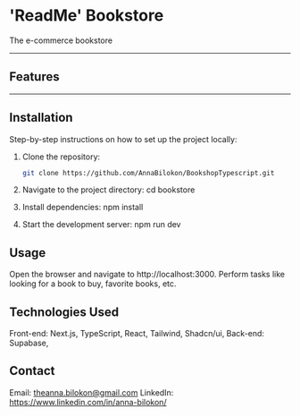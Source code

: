 # 'ReadMe' Bookstore

The e-commerce bookstore

---

## Features

---

## Installation

Step-by-step instructions on how to set up the project locally:

1. Clone the repository:

   ```bash
   git clone https://github.com/AnnaBilokon/BookshopTypescript.git

   ```

2. Navigate to the project directory:
   cd bookstore

3. Install dependencies:
   npm install

4. Start the development server:
   npm run dev

## Usage

Open the browser and navigate to http://localhost:3000.
Perform tasks like looking for a book to buy, favorite books, etc.

## Technologies Used

Front-end: Next.js, TypeScript, React, Tailwind, Shadcn/ui,
Back-end: Supabase,

## Contact

Email: theanna.bilokon@gmail.com
LinkedIn: https://www.linkedin.com/in/anna-bilokon/
